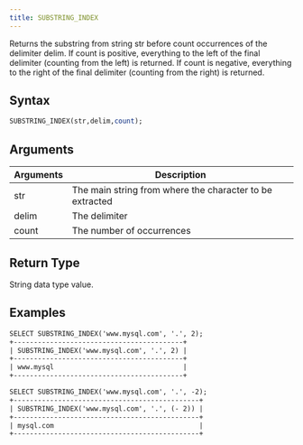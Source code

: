 ```yaml
---
title: SUBSTRING_INDEX
---
```


Returns the substring from string str before count occurrences of the delimiter delim.
If count is positive, everything to the left of the final delimiter (counting from the left) is returned.
If count is negative, everything to the right of the final delimiter (counting from the right) is returned.

## Syntax

```sql
SUBSTRING_INDEX(str,delim,count);
```

## Arguments

| Arguments   | Description |
| ----------- | ----------- |
| str | The main string from where the character to be extracted |
| delim | The delimiter |
| count | The number of occurrences |

## Return Type

String data type value.

## Examples

```txt
SELECT SUBSTRING_INDEX('www.mysql.com', '.', 2);
+------------------------------------------+
| SUBSTRING_INDEX('www.mysql.com', '.', 2) |
+------------------------------------------+
| www.mysql                                |
+------------------------------------------+

SELECT SUBSTRING_INDEX('www.mysql.com', '.', -2);
+----------------------------------------------+
| SUBSTRING_INDEX('www.mysql.com', '.', (- 2)) |
+----------------------------------------------+
| mysql.com                                    |
+----------------------------------------------+
```
